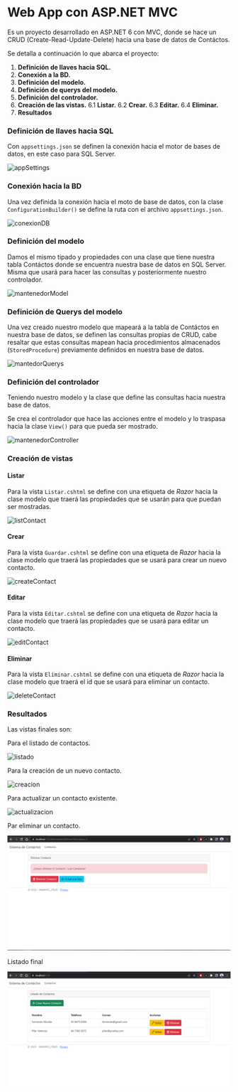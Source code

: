 # Web App con ASP.NET MVC

Es un proyecto desarrollado en ASP.NET 6 con MVC, donde se hace un CRUD (Create-Read-Update-Delete) hacia una base de datos de Contáctos. 

Se detalla a continuación lo que abarca el proyecto:

1. __Definición de llaves hacia SQL.__
2. __Conexión a la BD.__
3. __Definición del modelo.__
4. __Definición de querys del modelo.__
5. __Definición del controlador.__ 
6. __Creación de las vistas.__
    6.1 __Listar.__
    6.2 __Crear.__
    6.3 __Editar.__
    6.4 __Eliminar.__
7. __Resultados__

### Definición de llaves hacia SQL

Con `appsettings.json` se definen la conexión hacia el motor de bases de datos, en este caso para SQL Server.

![appSettings](/images/appSettings.png)

### Conexión hacia la BD

Una vez definida la conexión hacia el moto de base de datos, con la clase `ConfigurationBuilder()` se define la ruta con el archivo `appsettings.json`.

![conexionDB](/images/conexionDB.png)

### Definición del modelo

Damos el mismo tipado y propiedades con una clase que tiene nuestra tabla Contáctos donde se encuentra nuestra base de datos en SQL Server. Misma que usará para hacer las consultas y posteriormente nuestro controlador. 

![mantenedorModel](/images/mantenedorModel.png)

### Definición de Querys del modelo 

Una vez creado nuestro modelo que mapeará a la tabla de Contáctos en nuestra base de datos, se definen las consultas propias de CRUD, cabe resaltar que estas consultas mapean hacia procedimientos almacenados (`StoredProcedure`) previamente definidos en nuestra base de datos. 

![mantedorQuerys](/images/mantenedorQuerys.png)

### Definición del controlador

Teniendo nuestro modelo y la clase que define las consultas hacia nuestra base de datos.

Se crea el controlador que hace las acciones entre el modelo y lo traspasa hacia la clase `View()` para que pueda ser mostrado.

![mantenedorController](/images/mantenedorController.png)

### Creación de vistas

#### Listar

Para la vista `Listar.cshtml` se define con una etiqueta de _Razor_ hacia la clase modelo que traerá las propiedades que se usarán para que puedan ser mostradas. 

![listContact](/images/listContact.png)

#### Crear

Para la vista `Guardar.cshtml` se define con una etiqueta de _Razor_ hacia la clase modelo que traerá las propiedades que se usará para crear un nuevo contacto. 

![createContact](/images/creatContact.png)


#### Editar

Para la vista `Editar.cshtml` se define con una etiqueta de _Razor_ hacia la clase modelo que traerá las propiedades que se usará para editar un contacto. 

![editContact](/images/editContact.png)

#### Eliminar

Para la vista `Eliminar.cshtml` se define con una etiqueta de _Razor_ hacia la clase modelo que traerá el id que se usará para eliminar un contacto. 

![deleteContact](/images/deleteContact.png)

### Resultados

Las vistas finales son:

Para el listado de contactos.

![listado](/images/image1.PNG)

Para la creación de un nuevo contacto.

![creacion](/images/image2.PNG)

Para actualizar un contacto existente. 

![actualizacion](/images/image3.PNG)

Par eliminar un contacto.  

![eliminacion](images/image4.PNG)

Listado final

![listadoFinal](images/image5.PNG)

